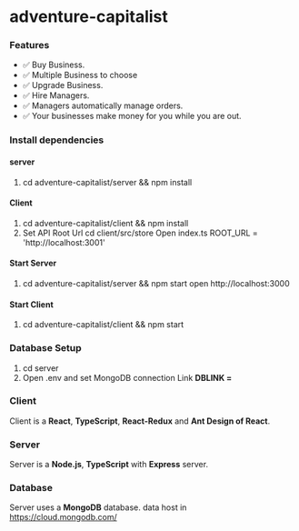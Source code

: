 # adventure-capitalist

### Features
  - ✅ Buy Business.
  - ✅ Multiple Business to choose
  - ✅ Upgrade Business.
  - ✅ Hire Managers.
  - ✅ Managers automatically manage orders.
  - ✅ Your businesses make money for you while you are out.

### Install dependencies
#### server
1. cd adventure-capitalist/server && npm install

#### Client
1. cd adventure-capitalist/client && npm install
2. Set API Root Url cd client/src/store Open index.ts 
ROOT_URL = 'http://localhost:3001'

#### Start Server
1. cd adventure-capitalist/server && npm start
open http://localhost:3000

#### Start Client
1. cd adventure-capitalist/client && npm start

### Database Setup

1. cd server 
2. Open .env and set MongoDB connection Link
**DBLINK =**



### Client
Client is a **React**, **TypeScript**, **React-Redux** and **Ant Design of React**.

### Server
Server is a **Node.js**, ****TypeScript**** with **Express** server.

### Database
Server uses a **MongoDB** database. data host in  https://cloud.mongodb.com/ 
